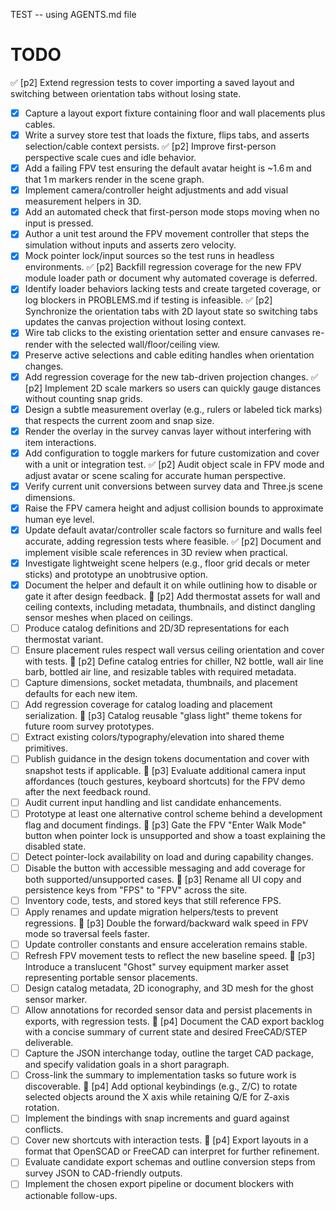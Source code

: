TEST -- using AGENTS.md file
# TODO
✅ [p2] Extend regression tests to cover importing a saved layout and switching between orientation tabs without losing state.
  - [x] Capture a layout export fixture containing floor and wall placements plus cables.
  - [x] Write a survey store test that loads the fixture, flips tabs, and asserts selection/cable context persists.
✅ [p2] Improve first-person perspective scale cues and idle behavior.
  - [x] Add a failing FPV test ensuring the default avatar height is ~1.6 m and that 1 m markers render in the scene graph.
  - [x] Implement camera/controller height adjustments and add visual measurement helpers in 3D.
  - [x] Add an automated check that first-person mode stops moving when no input is pressed.
  - [x] Author a unit test around the FPV movement controller that steps the simulation without inputs and asserts zero velocity.
  - [x] Mock pointer lock/input sources so the test runs in headless environments.
✅ [p2] Backfill regression coverage for the new FPV module loader path or document why automated coverage is deferred.
  - [x] Identify loader behaviors lacking tests and create targeted coverage, or log blockers in PROBLEMS.md if testing is infeasible.
✅ [p2] Synchronize the orientation tabs with 2D layout state so switching tabs updates the canvas projection without losing context.
  - [x] Wire tab clicks to the existing orientation setter and ensure canvases re-render with the selected wall/floor/ceiling view.
  - [x] Preserve active selections and cable editing handles when orientation changes.
  - [x] Add regression coverage for the new tab-driven projection changes.
✅ [p2] Implement 2D scale markers so users can quickly gauge distances without counting snap grids.
  - [x] Design a subtle measurement overlay (e.g., rulers or labeled tick marks) that respects the current zoom and snap size.
  - [x] Render the overlay in the survey canvas layer without interfering with item interactions.
  - [x] Add configuration to toggle markers for future customization and cover with a unit or integration test.
✅ [p2] Audit object scale in FPV mode and adjust avatar or scene scaling for accurate human perspective.
  - [x] Verify current unit conversions between survey data and Three.js scene dimensions.
  - [x] Raise the FPV camera height and adjust collision bounds to approximate human eye level.
  - [x] Update default avatar/controller scale factors so furniture and walls feel accurate, adding regression tests where feasible.
✅ [p2] Document and implement visible scale references in 3D review when practical.
  - [x] Investigate lightweight scene helpers (e.g., floor grid decals or meter sticks) and prototype an unobtrusive option.
  - [x] Document the helper and default it on while outlining how to disable or gate it after design feedback.
🔲 [p2] Add thermostat assets for wall and ceiling contexts, including metadata, thumbnails, and distinct dangling sensor meshes when placed on ceilings.
  - [ ] Produce catalog definitions and 2D/3D representations for each thermostat variant.
  - [ ] Ensure placement rules respect wall versus ceiling orientation and cover with tests.
🔲 [p2] Define catalog entries for chiller, N2 bottle, wall air line barb, bottled air line, and resizable tables with required metadata.
  - [ ] Capture dimensions, socket metadata, thumbnails, and placement defaults for each new item.
  - [ ] Add regression coverage for catalog loading and placement serialization.
🔲 [p3] Catalog reusable "glass light" theme tokens for future room survey prototypes.
  - [ ] Extract existing colors/typography/elevation into shared theme primitives.
  - [ ] Publish guidance in the design tokens documentation and cover with snapshot tests if applicable.
🔲 [p3] Evaluate additional camera input affordances (touch gestures, keyboard shortcuts) for the FPV demo after the next feedback round.
  - [ ] Audit current input handling and list candidate enhancements.
  - [ ] Prototype at least one alternative control scheme behind a development flag and document findings.
🔲 [p3] Gate the FPV "Enter Walk Mode" button when pointer lock is unsupported and show a toast explaining the disabled state.
  - [ ] Detect pointer-lock availability on load and during capability changes.
  - [ ] Disable the button with accessible messaging and add coverage for both supported/unsupported cases.
🔲 [p3] Rename all UI copy and persistence keys from "FPS" to "FPV" across the site.
  - [ ] Inventory code, tests, and stored keys that still reference FPS.
  - [ ] Apply renames and update migration helpers/tests to prevent regressions.
🔲 [p3] Double the forward/backward walk speed in FPV mode so traversal feels faster.
  - [ ] Update controller constants and ensure acceleration remains stable.
  - [ ] Refresh FPV movement tests to reflect the new baseline speed.
🔲 [p3] Introduce a translucent "Ghost" survey equipment marker asset representing portable sensor placements.
  - [ ] Design catalog metadata, 2D iconography, and 3D mesh for the ghost sensor marker.
  - [ ] Allow annotations for recorded sensor data and persist placements in exports, with regression tests.
🔲 [p4] Document the CAD export backlog with a concise summary of current state and desired FreeCAD/STEP deliverable.
  - [ ] Capture the JSON interchange today, outline the target CAD package, and specify validation goals in a short paragraph.
  - [ ] Cross-link the summary to implementation tasks so future work is discoverable.
🔲 [p4] Add optional keybindings (e.g., Z/C) to rotate selected objects around the X axis while retaining Q/E for Z-axis rotation.
  - [ ] Implement the bindings with snap increments and guard against conflicts.
  - [ ] Cover new shortcuts with interaction tests.
🔲 [p4] Export layouts in a format that OpenSCAD or FreeCAD can interpret for further refinement.
  - [ ] Evaluate candidate export schemas and outline conversion steps from survey JSON to CAD-friendly outputs.
  - [ ] Implement the chosen export pipeline or document blockers with actionable follow-ups.
